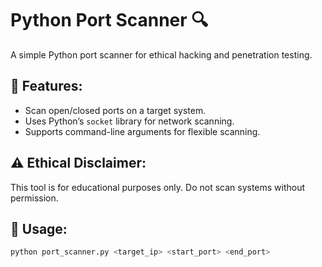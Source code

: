 # Python Port Scanner 🔍

A simple Python port scanner for ethical hacking and penetration testing.

## 📌 Features:
- Scan open/closed ports on a target system.
- Uses Python’s `socket` library for network scanning.
- Supports command-line arguments for flexible scanning.

## ⚠️ Ethical Disclaimer:
This tool is for educational purposes only. Do not scan systems without permission.

## 🚀 Usage:
```bash
python port_scanner.py <target_ip> <start_port> <end_port>
